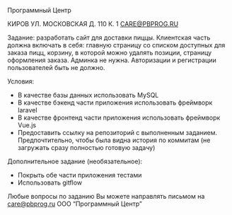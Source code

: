 <p>Программный Центр

КИРОВ УЛ. МОСКОВСКАЯ Д. 110 К. 1
CARE@PBPROG.RU

Задание: разработать сайт для доставки пиццы. Клиентская часть должна включать в себя: главную страницу со списком доступных для заказа пицц, корзину, в которой можно удалять позиции, страницу оформления заказа. Админка не нужна. Авторизации и регистрации пользователей быть не должно.

Условия:
- В качестве базы данных использовать MySQL
- В качестве бэкенд части приложения использовать фреймворк laravel
- В качестве фронтенд части приложения использовать фреймворк Vue.js
- Предоставить ссылку на репозиторий с выполненным заданием. Предпочтительно, чтобы была видна история по коммитам (не загружать сразу полностью готовую задачу)
  
Дополнительное задание (необязательное):
- Покрыть обе части приложения тестами
- Использовать gitflow

Любые вопросы по заданию Вы можете направлять письмом на care@pbprog.ru
ООО “Программный Центр”
</p>
